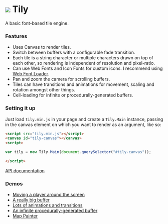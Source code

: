 # ![](../images/tily.svg) Tily

A basic font-based tile engine.

### Features

- Uses Canvas to render tiles.
- Switch between buffers with a configurable fade transition.
- Each tile is a string character or multiple characters drawn on top of each other, so rendering is independent of resolution and pixel-ratio.
- Can use Web Fonts and Icon Fonts for custom icons. I recommend using [Web Font Loader](https://github.com/typekit/webfontloader).
- Pan and zoom the camera for scrolling buffers.
- Tiles can have transitions and animations for movement, scaling and rotation amongst other things.
- Cell-loading for infinite or procedurally-generated buffers.

### Setting it up

Just load `tily.min.js` in your page and create a `Tily.Main` instance, passing in the canvas element on which you want to render as an argument, like so:

```html
<script src="tily.min.js"></script>
<canvas id="tily-canvas"></canvas>
<script>

var tily = new Tily.Main(document.querySelector("#tily-canvas"));

</script>
```

[API documentation](api/index.html)

### Demos

- [Moving a player around the screen](demos/movingplayer/index.html)
- [A really big buffer](demos/largebuffer/index.html)
- [Lots of animations and transitions](demos/animations/index.html)
- [An infinite procedurally-generated buffer](demos/proceduralbuffer/index.html)
- [Map Painter](demos/mappainter/index.html)

